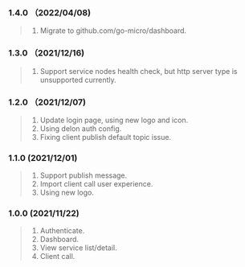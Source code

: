 ### 1.4.0 （2022/04/08)
> 1. Migrate to github.com/go-micro/dashboard.

### 1.3.0 （2021/12/16)
> 1. Support service nodes health check, but http server type is unsupported currently.

### 1.2.0 （2021/12/07)
> 1. Update login page, using new logo and icon.
> 2. Using delon auth config.
> 3. Fixing client publish default topic issue.

### 1.1.0 (2021/12/01)
> 1. Support publish message.
> 2. Import client call user experience.
> 3. Using new logo.

### 1.0.0 (2021/11/22)
> 1. Authenticate.
> 2. Dashboard.
> 3. View service list/detail.
> 4. Client call.